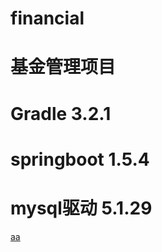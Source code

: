 # financial
# 基金管理项目
# Gradle 3.2.1
# springboot 1.5.4
# mysql驱动 5.1.29

[aa](http://www.baidu.com "鼠标悬停")
